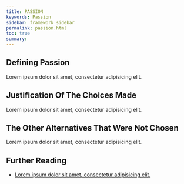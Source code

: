 ```yaml
---
title: PASSION
keywords: Passion
sidebar: framework_sidebar
permalink: passion.html
toc: true
summary:
---
```



## Defining Passion
Lorem ipsum dolor sit amet, consectetur adipisicing elit.

## Justification Of The Choices Made
Lorem ipsum dolor sit amet, consectetur adipisicing elit.

## The Other Alternatives That Were Not Chosen
Lorem ipsum dolor sit amet, consectetur adipisicing elit.

## Further Reading
* [Lorem ipsum dolor sit amet, consectetur adipisicing elit.]()
